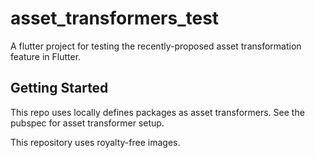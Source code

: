 # asset_transformers_test

A flutter project for testing the recently-proposed asset transformation feature in Flutter.

## Getting Started

This repo uses locally defines packages as asset transformers. See the pubspec for asset transformer setup.

This repository uses royalty-free images.
